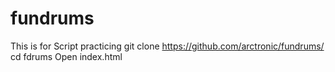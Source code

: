 # fundrums
This is for Script practicing 
git clone https://github.com/arctronic/fundrums/
cd fdrums
Open index.html
